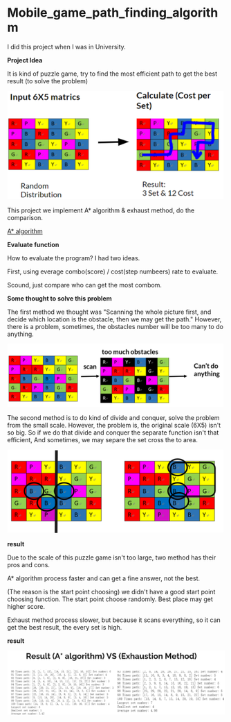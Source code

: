 # Mobile_game_path_finding_algorithm

I did this project when I was in University.

**Project Idea**

It is kind of puzzle game, try to find the most efficient path to get the best result (to solve the problem)

<img src="images/project_idea.png" width = "500" >

This project we implement A* algorithm & exhaust method, do the comparison.

[A* algorithm](https://en.wikipedia.org/wiki/A*_search_algorithm)

**Evaluate function**

How to evaluate the program? I had two ideas.

First, using everage combo(score) / cost(step numbeers) rate to evaluate.

Scound, just compare who can get the most combom.



**Some thought to solve this problem**

The first method we thought was "Scanning the whole picture first, and decide which location is the obstacle, then we may get the path."
However, there is a problem, sometimes, the obstacles number will be too many to do anything.

<img src="images/obstacle.png" width = "500" >


The second method is to do kind of divide and conquer, solve the problem from the small scale.
However, the problem is, the original scale (6X5) isn't so big. So if we do that divide and conquer the separate function isn't that efficient,
And sometimes, we may separe the set cross the to area.

<img src="images/div.png" width = "500" >

**result**

Due to the scale of this puzzle game isn't too large, two method has their pros and cons.

A* algorithm process faster and can get a fine answer, not the best. 

(The reason is the start point choosing) we didn't have a good start point choosing function. The start point choose randomly. Best place may get higher score.

Exhaust method process slower, but because it scans everything, so it can get the best result, the every set is high.

**result**

<img src="images/result.png" width = "1000" >

